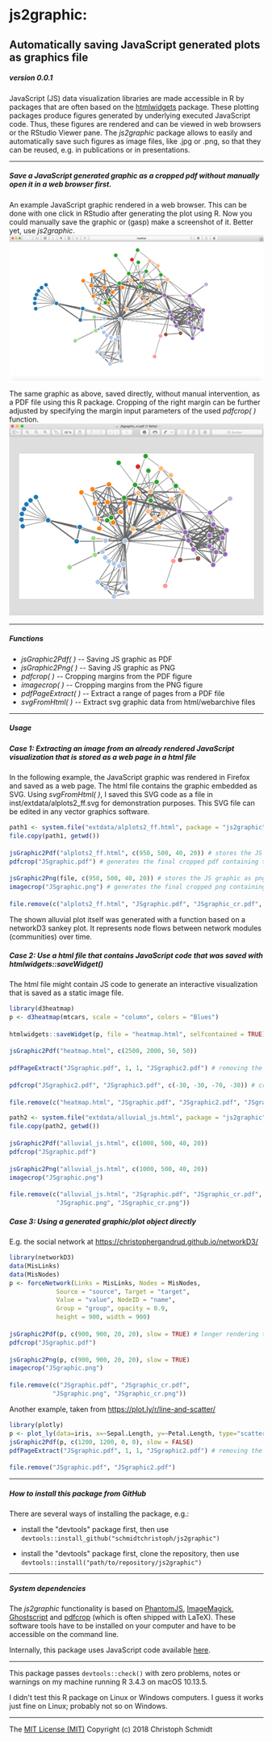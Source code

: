 # js2graphic:
## Automatically saving JavaScript generated plots as graphics file
##### version 0.0.1

JavaScript (JS) data visualization libraries are made accessible in R by packages that are often based on the [htmlwidgets](http://www.htmlwidgets.org) package. These plotting packages produce figures generated by underlying executed JavaScript code. Thus, these figures are rendered and can be viewed in web browsers or the RStudio Viewer pane. The *js2graphic* package allows to easily and automatically save such figures as image files, like .jpg or .png, so that they can be reused, e.g. in publications or in presentations.


- - -
##### Save a JavaScript generated graphic as a cropped pdf *without* manually open it in a web browser first.

An example JavaScript graphic rendered in a web browser. This can be done with one click in RStudio after generating the plot using R. Now you could manually save the graphic or (gasp) make a screenshot of it. Better yet, use *js2graphic*. 
![web browser rendering the JS graphic](inst/fig/browser_rendering.png)

The same graphic as above, saved directly, without manual intervention, as a PDF file using this R package. Cropping of the right margin can be further adjusted by specifying the margin input parameters of the used *pdfcrop( )* function.
![JS graphic saved as cropped pdf](inst/fig/pdf_viewer.png)

- - -
##### Functions

- *jsGraphic2Pdf( )*  -- Saving JS graphic as PDF
- *jsGraphic2Png( )*  -- Saving JS graphic as PNG
- *pdfcrop( )*        -- Cropping margins from the PDF figure
- *imagecrop( )*      -- Cropping margins from the PNG figure
- *pdfPageExtract( )* -- Extract a range of pages from a PDF file
- *svgFromHtml( )*    -- Extract svg graphic data from html/webarchive files

- - -
##### Usage


##### Case 1: Extracting an image from an already rendered JavaScript visualization that is stored as a web page in a html file

In the following example, the JavaScript graphic was rendered in Firefox and saved as a web page. The html file contains the graphic embedded as SVG. Using *svgFromHtml( )*, I saved this SVG code as a file in inst/extdata/alplots2_ff.svg for demonstration purposes. This SVG file can be edited in any vector graphics software.  

```r
path1 <- system.file("extdata/alplots2_ff.html", package = "js2graphic")
file.copy(path1, getwd())

jsGraphic2Pdf("alplots2_ff.html", c(950, 500, 40, 20)) # stores the JS graphic as pdf
pdfcrop("JSgraphic.pdf") # generates the final cropped pdf containing the JS generated plot

jsGraphic2Png(file, c(950, 500, 40, 20)) # stores the JS graphic as png
imagecrop("JSgraphic.png") # generates the final cropped png containing the JS generated plot

file.remove(c("alplots2_ff.html", "JSgraphic.pdf", "JSgraphic_cr.pdf", "JSgraphic.png", "JSgraphic_cr.png")) # remove all files after inspecting the final pdf and png
```

The shown alluvial plot itself was generated with a function based on a networkD3 sankey plot. It represents node flows between network modules (communities) over time.






##### Case 2: Use a html file that contains JavaScript code that was saved with htmlwidgets::saveWidget() 

The html file might contain JS code to generate an interactive visualization that is saved as a static image file.

```r
library(d3heatmap)
p <- d3heatmap(mtcars, scale = "column", colors = "Blues")

htmlwidgets::saveWidget(p, file = "heatmap.html", selfcontained = TRUE)

jsGraphic2Pdf("heatmap.html", c(2500, 2000, 50, 50))

pdfPageExtract("JSgraphic.pdf", 1, 1, "JSgraphic2.pdf") # removing the last 2 empty pages from JSgraphic.pdf

pdfcrop("JSgraphic2.pdf", "JSgraphic3.pdf", c(-30, -30, -70, -30)) # cropping with adding a little extra white margin to the automatic crop; JSgraphic3.pdf contains the final cropped figure

file.remove(c("heatmap.html", "JSgraphic.pdf", "JSgraphic2.pdf", "JSgraphic3.pdf"))
```

```r
path2 <- system.file("extdata/alluvial_js.html", package = "js2graphic")
file.copy(path2, getwd())

jsGraphic2Pdf("alluvial_js.html", c(1000, 500, 40, 20))
pdfcrop("JSgraphic.pdf")

jsGraphic2Png("alluvial_js.html", c(1000, 500, 40, 20))
imagecrop("JSgraphic.png")

file.remove(c("alluvial_js.html", "JSgraphic.pdf", "JSgraphic_cr.pdf",
             "JSgraphic.png", "JSgraphic_cr.png"))
```





##### Case 3: Using a generated graphic/plot object directly

E.g. the social network at https://christophergandrud.github.io/networkD3/

```r
library(networkD3)
data(MisLinks)
data(MisNodes)
p <- forceNetwork(Links = MisLinks, Nodes = MisNodes,
             Source = "source", Target = "target",
             Value = "value", NodeID = "name",
             Group = "group", opacity = 0.9,
             height = 900, width = 900)

jsGraphic2Pdf(p, c(900, 900, 20, 20), slow = TRUE) # longer rendering time so that the layout of the network fully unfolds
pdfcrop("JSgraphic.pdf")

jsGraphic2Png(p, c(900, 900, 20, 20), slow = TRUE)
imagecrop("JSgraphic.png")

file.remove(c("JSgraphic.pdf", "JSgraphic_cr.pdf",
            "JSgraphic.png", "JSgraphic_cr.png"))
```

Another example, taken from https://plot.ly/r/line-and-scatter/

```r
library(plotly)
p <- plot_ly(data=iris, x=~Sepal.Length, y=~Petal.Length, type="scatter", mode="markers")
jsGraphic2Pdf(p, c(1200, 1200, 0, 0), slow = FALSE)
pdfPageExtract("JSgraphic.pdf", 1, 1, "JSgraphic2.pdf") # removing the last 2 empty pages from JSgraphic.pdf

file.remove("JSgraphic.pdf", "JSgraphic2.pdf")
```


- - -

##### How to install this package from GitHub

There are several ways of installing the package, e.g.:

- install the "devtools" package first, then use
```devtools::install_github("schmidtchristoph/js2graphic")```

- install the "devtools" package first, clone the repository, then use
```devtools::install("path/to/repository/js2graphic")```

- - - 
##### System dependencies

The *js2graphic* functionality is based on [PhantomJS](http://phantomjs.org), [ImageMagick](http://www.imagemagick.org/), [Ghostscript](https://www.ghostscript.com) and [pdfcrop](https://www.ctan.org/pkg/pdfcrop?lang=en) (which is often shipped with LaTeX). These software tools have to be installed on your computer and have to be accessible on the command line.

Internally, this package uses JavaScript code available [here](https://github.com/ariya/phantomjs/blob/master/examples/rasterize.js).
- - -

This package passes ```devtools::check()``` with zero problems, notes or warnings on my machine running R 3.4.3 on macOS 10.13.5.

I didn't test this R package on Linux or Windows computers. I guess it works just fine on Linux; probably not so on Windows.

- - - 
The [MIT License (MIT)](http://opensource.org/licenses/MIT)
Copyright (c) 2018 Christoph Schmidt
